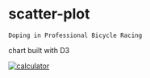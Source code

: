 # scatter-plot

`Doping in Professional Bicycle Racing`

chart built with D3 

[![calculator](https://img.shields.io/static/v1?label=scatter%plot&message=Live&color=gray&labelColor=green)](https://greekmido.github.io/scatter-plot/)